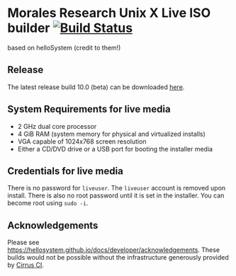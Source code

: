 # Morales Research Unix X Live ISO builder [![Build Status](https://api.cirrus-ci.com/github/helloSystem/ISO.svg)](https://cirrus-ci.com/github/helloSystem/ISO)
based on helloSystem (credit to them!)
## Release

The latest release build 10.0 (beta) can be downloaded [here](../../releases/tag/r0.6.0).

## System Requirements for live media

* 2 GHz dual core processor
* 4 GiB RAM (system memory for physical and virtualized installs)
* VGA capable of 1024x768 screen resolution 
* Either a CD/DVD drive or a USB port for booting the installer media

## Credentials for live media

There is no password for `liveuser`. The `liveuser` account is removed upon install.  There is also no root password until it is set in the installer. You can become root using `sudo -i`.

## Acknowledgements

Please see https://hellosystem.github.io/docs/developer/acknowledgements.
These builds would not be possible without the infrastructure generously provided by [Cirrus CI](https://cirrus-ci.com/).
